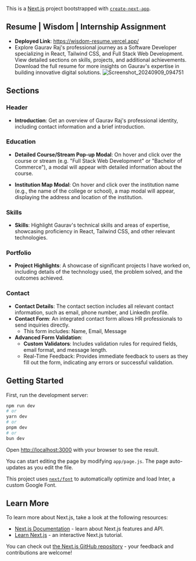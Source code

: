 This is a [Next.js](https://nextjs.org/) project bootstrapped with [`create-next-app`](https://github.com/vercel/next.js/tree/canary/packages/create-next-app).
## Resume | Wisdom |  Internship Assignment
- **Deployed Link**: https://wisdom-resume.vercel.app/ 
- Explore Gaurav Raj's professional journey as a Software Developer specializing in React, Tailwind CSS, and Full Stack Web Development. View detailed sections on skills, projects, and additional achievements. Download the full resume for more insights on Gaurav's expertise in building innovative digital solutions.
![Screenshot_20240909_094751](https://github.com/user-attachments/assets/99b3d1c2-3998-4a98-bb6c-9abfa440fe33)
## Sections
### Header
- **Introduction**: Get an overview of Gaurav Raj's professional identity, including contact information and a brief introduction.

### Education
- **Detailed Course/Stream Pop-up Modal**: On hover and click over the course or stream (e.g. "Full Stack Web Development" or "Bachelor of Commerce"), a modal will appear with detailed information about the course.

- **Institution Map Modal**: On hover and click over the institution name (e.g., the name of the college or school), a map modal will appear, displaying the address and location of the institution.

### Skills
- **Skills**: Highlight Gaurav's technical skills and areas of expertise, showcasing proficiency in React, Tailwind CSS, and other relevant technologies.

### Portfolio
- **Project Highlights**: A showcase of significant projects I have worked on, including details of the technology used, the problem solved, and the outcomes achieved.

### Contact
- **Contact Details**: The contact section includes all relevant contact information, such as email, phone number, and LinkedIn profile.
- **Contact Form**: An integrated contact form allows HR professionals to send inquiries directly.
  - This form includes: Name, Email, Message
- **Advanced Form Validation**:
   - **Custom Validators**: Includes validation rules for required fields, email format, and message length.
  - Real-Time Feedback: Provides immediate feedback to users as they fill out the form, indicating any errors or successful validation.



## Getting Started

First, run the development server:

```bash
npm run dev
# or
yarn dev
# or
pnpm dev
# or
bun dev
```

Open [http://localhost:3000](http://localhost:3000) with your browser to see the result.

You can start editing the page by modifying `app/page.js`. The page auto-updates as you edit the file.

This project uses [`next/font`](https://nextjs.org/docs/basic-features/font-optimization) to automatically optimize and load Inter, a custom Google Font.

## Learn More

To learn more about Next.js, take a look at the following resources:

- [Next.js Documentation](https://nextjs.org/docs) - learn about Next.js features and API.
- [Learn Next.js](https://nextjs.org/learn) - an interactive Next.js tutorial.

You can check out [the Next.js GitHub repository](https://github.com/vercel/next.js/) - your feedback and contributions are welcome!


